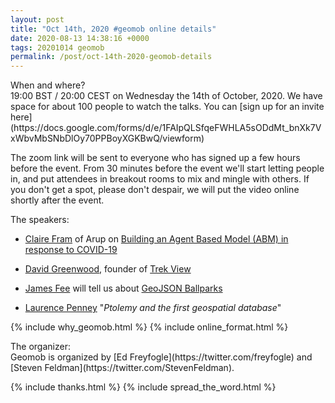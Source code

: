 ```yaml
--- 
layout: post
title: "Oct 14th, 2020 #geomob online details"
date: 2020-08-13 14:38:16 +0000
tags: 20201014 geomob
permalink: /post/oct-14th-2020-geomob-details
---
```


<div class="heading">When and where?</div>
19:00 BST / 20:00 CEST on Wednesday the 14th of October, 2020.
We have space for about 100 people to watch
the talks. You can [sign up for an invite here](https://docs.google.com/forms/d/e/1FAIpQLSfqeFWHLA5sODdMt_bnXk7VxWbvMbSNbDlOy70PPBoyXGKBwQ/viewform)


The zoom link will be sent to everyone who has signed up a few hours before
the event. From 30 minutes before the event we'll start letting people in, and
put attendees in breakout rooms to mix and mingle with others. If you don't
get a spot, please don't despair, we will put the video online shortly
after the event.

<div class="heading">The speakers:</div>


* [Claire Fram](https://twitter.com/claire_fram) of Arup on [Building an Agent Based Model (ABM) in response to COVID-19](https://medium.com/arupcitymodelling/innovate-uk-building-an-alpha-abm-as-a-response-to-covid-19-1de5b11d51e6)

* [David Greenwood](https://www.himynamesdave.com), founder of [Trek View](https://www.trekview.org/)

* [James Fee](https://twitter.com/jamesmfee) will tell us about [GeoJSON Ballparks](https://github.com/cageyjames/GeoJSON-Ballparks)

* [Laurence Penney](https://twitter.com/Lorp) "_Ptolemy and the first geospatial database_"


{% include why_geomob.html %}
{% include online_format.html %}

<div class="heading">The organizer:</div>
Geomob is organized by [Ed Freyfogle](https://twitter.com/freyfogle) and
[Steven Feldman](https://twitter.com/StevenFeldman).

{% include thanks.html %}
{% include spread_the_word.html %}
